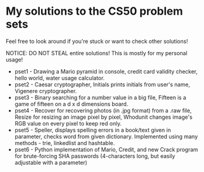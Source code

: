 # My solutions to the CS50 problem sets

Feel free to look around if you're stuck or want to check other solutions!

NOTICE:
DO NOT STEAL entire solutions! This is mostly for my personal usage!

- pset1 - Drawing a Mario pyramid in console, credit card validity checker, hello world, water usage calculator. 
- pset2 - Caesar cryptographer, Initials prints initials from user's name, Vigenere cryptographer.
- pset3 - Binary searching for a number value in a big file, Fifteen is a game of fifteen on a d x d dimensions board.
- pset4 - Recover for recovering photos (in .jpg format) from a .raw file, Resize for resizing an image pixel by pixel, Whodunit changes image's RGB value on every pixel to keep red only.
- pset5 - Speller, displays spelling errors in a book/text given in parameter, checks word from given dictionary. Implemented using many methods - trie, linkedlist and hashtable.
- pset6 - Python implementation of Mario, Credit, and new Crack program for brute-forcing SHA passwords (4-characters long, but easily adjustable with a parameter)
